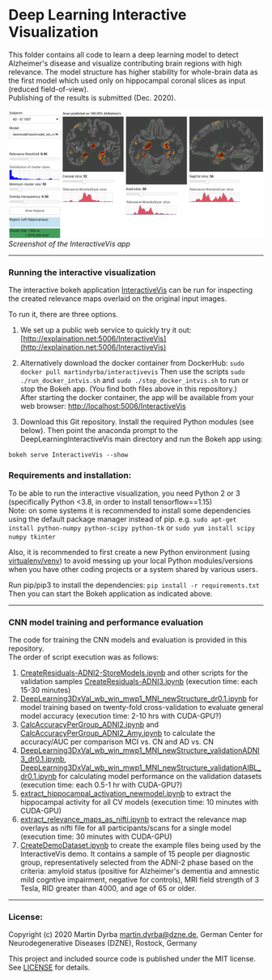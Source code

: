 # Deep Learning Interactive Visualization

This folder contains all code to learn a deep learning model to detect Alzheimer's disease and visualize contributing brain regions with high relevance.
The model structure has higher stability for whole-brain data as the first model which used only on hippocampal coronal slices as input (reduced field-of-view).  
Publishing of the results is submitted (Dec. 2020).

![Screenshot of the InteractiveVis app](Screenshot_InteractiveVis.png)*Screenshot of the InteractiveVis app*


***



### Running the interactive visualization

The interactive bokeh application [InteractiveVis](InteractiveVis) can be run for inspecting the created relevance maps overlaid on the original input images.

To run it, there are three options.

1. We set up a public web service to quickly try it out: [http://explaination.net:5006/InteractiveVis](http://explaination.net:5006/InteractiveVis)

2. Alternatively download the docker container from DockerHub: ```sudo docker pull martindyrba/interactivevis```
Then use the scripts ```sudo ./run_docker_intvis.sh``` and ```sudo ./stop_docker_intvis.sh``` to run or stop the Bokeh app. (You find both files above in this repository.)  
After starting the docker container, the app will be available from your web browser: [http://localhost:5006/InteractiveVis](http://localhost:5006/InteractiveVis)

3. Download this Git repository. Install the required Python modules (see below). Then point the anaconda prompt to the DeepLearningInteractiveVis main directory and run the Bokeh app using:
```
bokeh serve InteractiveVis --show
```



### Requirements and installation:

To be able to run the interactive visualization, you need Python 2 or 3 (specifically Python <3.8, in order to install tensorflow==1.15)  
Note: on some systems it is recommended to install some dependencies using the default package manager instead of pip. e.g.
`sudo apt-get install python-numpy python-scipy python-tk`
or
`sudo yum install scipy numpy tkinter`

Also, it is recommended to first create a new Python environment (using [virtualenv/venv](https://packaging.python.org/guides/installing-using-pip-and-virtual-environments/)) to avoid messing up your local Python modules/versions when you have other coding projects or a system shared by various users.

Run pip/pip3 to install the dependencies:
`pip install -r requirements.txt`  
Then you can start the Bokeh application as indicated above.



***



### CNN model training and performance evaluation

The code for training the CNN models and evaluation is provided in this repository.  
The order of script execution was as follows:

1. [CreateResiduals-ADNI2-StoreModels.ipynb](CreateResiduals-ADNI2-StoreModels.ipynb) and other scripts for the validation samples [CreateResiduals-ADNI3.ipynb](CreateResiduals-ADNI3.ipynb) (execution time: each 15-30 minutes)
2. [DeepLearning3DxVal_wb_win_mwp1_MNI_newStructure_dr0.1.ipynb](DeepLearning3DxVal_wb_win_mwp1_MNI_newStructure_dr0.1.ipynb) for model training based on twenty-fold cross-validation to evaluate general model accuracy (execution time: 2-10 hrs with CUDA-GPU?)
3. [CalcAccuracyPerGroup_ADNI2.ipynb](CalcAccuracyPerGroup_ADNI2.ipynb) and [CalcAccuracyPerGroup_ADNI2_Amy.ipynb](CalcAccuracyPerGroup_ADNI2_Amy.ipynb) to calculate the accuracy/AUC per comparison MCI vs. CN and AD vs. CN
4. [DeepLearning3DxVal_wb_win_mwp1_MNI_newStructure_validationADNI3_dr0.1.ipynb](DeepLearning3DxVal_wb_win_mwp1_MNI_newStructure_validationADNI3_dr0.1.ipynb), [DeepLearning3DxVal_wb_win_mwp1_MNI_newStructure_validationAIBL_dr0.1.ipynb](DeepLearning3DxVal_wb_win_mwp1_MNI_newStructure_validationAIBL_dr0.1.ipynb) for calculating model performance on the validation datasets (execution time: each 0.5-1 hr with CUDA-GPU?)
5. [extract_hippocampal_activation_newmodel.ipynb](extract_hippocampal_activation_newmodel.ipynb) to extract the hippocampal activity for all CV models (execution time: 10 minutes with CUDA-GPU)
6. [extract_relevance_maps_as_nifti.ipynb](extract_relevance_maps_as_nifti.ipynb) to extract the relevance map overlays as nifti file for all participants/scans for a single model (execution time: 30 minutes with CUDA-GPU)
7. [CreateDemoDataset.ipynb](CreateDemoDataset.ipynb) to create the example files being used by the InteractiveVis demo. It contains a sample of 15 people per diagnostic group, representatively selected from the ADNI-2 phase based on the criteria: amyloid status (positive for Alzheimer's dementia and amnestic mild cogntive impairment, negative for controls), MRI field strength of 3 Tesla, RID greater than 4000, and age of 65 or older. 



***



### License:

Copyright (c) 2020 Martin Dyrba martin.dyrba@dzne.de, German Center for Neurodegenerative Diseases (DZNE), Rostock, Germany

This project and included source code is published under the MIT license. See [LICENSE](LICENSE) for details.
